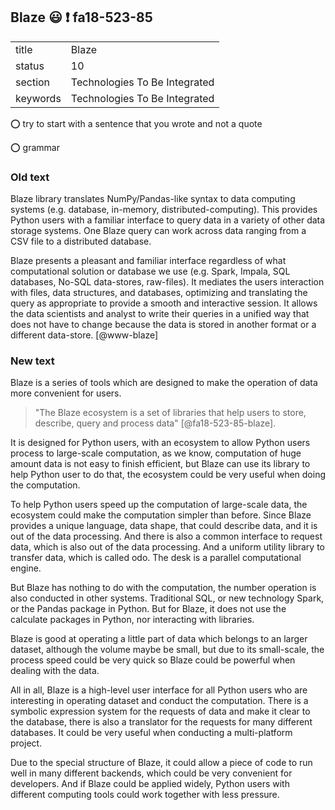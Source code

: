 ## Blaze :smiley: :exclamation: fa18-523-85


|          |                               |
| -------- | ----------------------------- |
| title    | Blaze                         | 
| status   | 10                            |
| section  | Technologies To Be Integrated |
| keywords | Technologies To Be Integrated |

:o: try to start with a sentence that you wrote and not a quote

:o: grammar

### Old text


Blaze library translates NumPy/Pandas-like syntax to data computing
systems (e.g. database, in-memory, distributed-computing). This
provides Python users with a familiar interface to query data in a
variety of other data storage systems.  One Blaze query can work
across data ranging from a CSV file to a distributed database.

Blaze presents a pleasant and familiar interface regardless of what
computational solution or database we use (e.g. Spark, Impala, SQL
databases, No-SQL data-stores, raw-files). It mediates the users
interaction with files, data structures, and databases, optimizing and
translating the query as appropriate to provide a smooth and
interactive session. It allows the data scientists and analyst to
write their queries in a unified way that does not have to change
because the data is stored in another format or a different
data-store. [@www-blaze]

### New text

Blaze is a series of tools which are designed to make the operation of data more
convenient for users.   

> "The Blaze ecosystem is a set of libraries that help users to store,
>describe, query and process data" [@fa18-523-85-blaze].

It is designed for Python users, with an ecosystem to allow Python users process
to large-scale computation, as we know, computation of huge amount data is not
easy to finish efficient, but Blaze can use its library to help Python user to
do that, the ecosystem could be very useful when doing the computation.

To help Python users speed up the computation of large-scale data, the ecosystem
could make the computation simpler than before. Since Blaze provides a unique
language, data shape, that could describe data, and it is out of the data
processing. And there is also a common interface to request data, which is also
out of the data processing. And a uniform utility library to transfer data,
which is called odo. The desk is a parallel computational engine.

But Blaze has nothing to do with the computation, the number operation is also
conducted in other systems. Traditional SQL, or new technology Spark, or the
Pandas package in Python. But for Blaze, it does not use the calculate packages
in Python, nor interacting with libraries.

Blaze is good at operating a little part of data which belongs to an larger
dataset, although the volume maybe be small, but due to its small-scale, the
process speed could be very quick so Blaze could be powerful when dealing with
the data.

All in all, Blaze is a high-level user interface for all Python users who are
interesting in operating dataset and conduct the computation. There is a
symbolic expression system for the requests of data and make it clear to the
database, there is also a translator for the requests for many different
databases. It could be very useful when conducting a multi-platform project.

Due to the special structure of Blaze, it could allow a piece of code to run
well in many different backends, which could be very convenient for developers.
And if Blaze could be applied widely, Python users with different computing
tools could work together with less pressure. 
